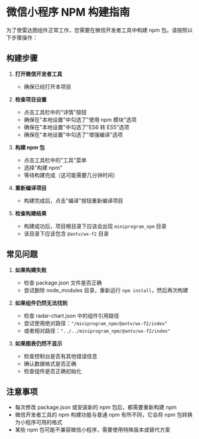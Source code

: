 # 微信小程序 NPM 构建指南

为了使雷达图组件正常工作，您需要在微信开发者工具中构建 npm 包。请按照以下步骤操作：

## 构建步骤

1. **打开微信开发者工具**
   - 确保已经打开本项目

2. **检查项目设置**
   - 点击工具栏中的"详情"按钮
   - 确保在"本地设置"中勾选了"使用 npm 模块"选项
   - 确保在"本地设置"中勾选了"ES6 转 ES5"选项
   - 确保在"本地设置"中勾选了"增强编译"选项

3. **构建 npm 包**
   - 点击工具栏中的"工具"菜单
   - 选择"构建 npm"
   - 等待构建完成（这可能需要几分钟时间）

4. **重新编译项目**
   - 构建完成后，点击"编译"按钮重新编译项目

5. **检查构建结果**
   - 构建成功后，项目根目录下应该会出现 `miniprogram_npm` 目录
   - 该目录下应该包含 `@antv/wx-f2` 目录

## 常见问题

1. **如果构建失败**
   - 检查 package.json 文件是否正确
   - 尝试删除 node_modules 目录，重新运行 `npm install`，然后再次构建

2. **如果组件仍然无法找到**
   - 检查 radar-chart.json 中的组件引用路径
   - 尝试使用绝对路径：`"/miniprogram_npm/@antv/wx-f2/index"`
   - 或者相对路径：`"../../miniprogram_npm/@antv/wx-f2/index"`

3. **如果图表仍然不显示**
   - 检查控制台是否有其他错误信息
   - 确认数据格式是否正确
   - 检查组件是否正确初始化

## 注意事项

- 每次修改 package.json 或安装新的 npm 包后，都需要重新构建 npm
- 微信开发者工具的 npm 构建功能与普通 npm 有所不同，它会将 npm 包转换为小程序可用的格式
- 某些 npm 包可能不兼容微信小程序，需要使用特殊版本或替代方案 
